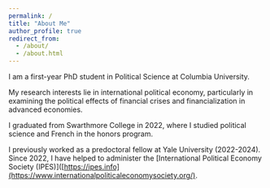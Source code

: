 ```yaml
---
permalink: /
title: "About Me"
author_profile: true
redirect_from: 
  - /about/
  - /about.html
---
```


I am a first-year PhD student in Political Science at Columbia University. 

My research interests lie in international political economy, particularly in examining the political effects of financial crises and financialization in advanced economies. 

I graduated from Swarthmore College in 2022, where I studied political science and French in the honors program.

I previously worked as a predoctoral fellow at Yale University (2022-2024). Since 2022, I have helped to administer the [International Political Economy Society (IPES)]([https://ipes.info](https://www.internationalpoliticaleconomysociety.org/). 
